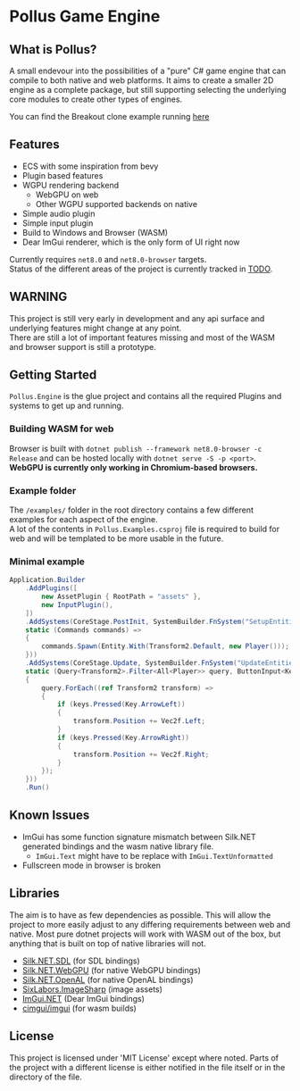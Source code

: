# Pollus Game Engine

## What is Pollus?
A small endevour into the possibilities of a "pure" C# game engine that can compile to both native and web platforms. It aims to create a smaller 2D engine as a complete package, but still supporting selecting the underlying core modules to create other types of engines.

You can find the Breakout clone example running [here](https://refsa.github.io/pollus/)

## Features
- ECS with some inspiration from bevy
- Plugin based features
- WGPU rendering backend
    - WebGPU on web
    - Other WGPU supported backends on native
- Simple audio plugin
- Simple input plugin
- Build to Windows and Browser (WASM)
- Dear ImGui renderer, which is the only form of UI right now

Currently requires `net8.0` and `net8.0-browser` targets.  
Status of the different areas of the project is currently tracked in [TODO](TODO.md).

## WARNING
This project is still very early in development and any api surface and underlying features might change at any point.  
There are still a lot of important features missing and most of the WASM and browser support is still a prototype.  

## Getting Started
`Pollus.Engine` is the glue project and contains all the required Plugins and systems to get up and running.  

### Building WASM for web
Browser is built with `dotnet publish --framework net8.0-browser -c Release` and can be hosted locally with `dotnet serve -S -p <port>`.  
**WebGPU is currently only working in Chromium-based browsers.**

### Example folder
The `/examples/` folder in the root directory contains a few different examples for each aspect of the engine.  
A lot of the contents in `Pollus.Examples.csproj` file is required to build for web and will be templated to be more usable in the future.

### Minimal example
```cs
Application.Builder
    .AddPlugins([
        new AssetPlugin { RootPath = "assets" },
        new InputPlugin(),
    ])
    .AddSystems(CoreStage.PostInit, SystemBuilder.FnSystem("SetupEntities",
    static (Commands commands) => 
    {
        commands.Spawn(Entity.With(Transform2.Default, new Player()));
    }))
    .AddSystems(CoreStage.Update, SystemBuilder.FnSystem("UpdateEntities",
    static (Query<Transform2>.Filter<All<Player>> query, ButtonInput<Key> keys) => 
    {
        query.ForEach((ref Transform2 transform) =>
        {
            if (keys.Pressed(Key.ArrowLeft))
            {
                transform.Position += Vec2f.Left;
            }
            if (keys.Pressed(Key.ArrowRight))
            {
                transform.Position += Vec2f.Right;
            }
        });
    }))
    .Run()
```

## Known Issues
- ImGui has some function signature mismatch between Silk.NET generated bindings and the wasm native library file.
    - `ImGui.Text` might have to be replace with `ImGui.TextUnformatted`
- Fullscreen mode in browser is broken

## Libraries
The aim is to have as few dependencies as possible. This will allow the project to more easily adjust to any differing requirements between web and native. Most pure dotnet projects will work with WASM out of the box, but anything that is built on top of native libraries will not.

- [Silk.NET.SDL](https://github.com/dotnet/Silk.NET) (for SDL bindings)
- [Silk.NET.WebGPU](https://github.com/dotnet/Silk.NET) (for native WebGPU bindings)
- [Silk.NET.OpenAL](https://github.com/dotnet/Silk.NET) (for native OpenAL bindings)
- [SixLabors.ImageSharp](https://github.com/SixLabors/ImageSharp/) (image assets)
- [ImGui.NET](https://github.com/ImGuiNET/ImGui.NET) (Dear ImGui bindings)
- [cimgui/imgui](https://github.com/cimgui/cimgui) (for wasm builds)

## License
This project is licensed under 'MIT License' except where noted. Parts of the project with a different license is either notified in the file itself or in the directory of the file.